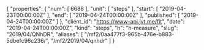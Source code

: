 {
  "properties": {
    "num": [
      6688
    ],
    "unit": [
      "steps"
    ],
    "start": [
      "2019-04-23T00:00:00Z"
    ],
    "end": [
      "2019-04-24T00:00:00Z"
    ],
    "published": [
      "2019-04-24T00:00:00Z"
    ]
  },
  "client_id": "https://www-api.jvt.me/fit",
  "date": "2019-04-24T00:00:00Z",
  "kind": "steps",
  "h": "h-measure",
  "slug": "2019/04/QNhDR",
  "aliases": [
    "/mf2/0aa477f3-965b-476e-b883-5dbefc96c236/",
    "/mf2/2019/04/qnhdr"
  ]
}
